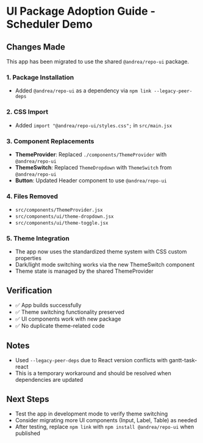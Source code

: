 # UI Package Adoption Guide - Scheduler Demo

## Changes Made

This app has been migrated to use the shared `@andrea/repo-ui` package.

### 1. Package Installation
- Added `@andrea/repo-ui` as a dependency via `npm link --legacy-peer-deps`

### 2. CSS Import
- Added `import "@andrea/repo-ui/styles.css";` in `src/main.jsx`

### 3. Component Replacements
- **ThemeProvider**: Replaced `./components/ThemeProvider` with `@andrea/repo-ui`
- **ThemeSwitch**: Replaced `ThemeDropdown` with `ThemeSwitch` from `@andrea/repo-ui`
- **Button**: Updated Header component to use `@andrea/repo-ui`

### 4. Files Removed
- `src/components/ThemeProvider.jsx`
- `src/components/ui/theme-dropdown.jsx`
- `src/components/ui/theme-toggle.jsx`

### 5. Theme Integration
- The app now uses the standardized theme system with CSS custom properties
- Dark/light mode switching works via the new ThemeSwitch component
- Theme state is managed by the shared ThemeProvider

## Verification
- ✅ App builds successfully
- ✅ Theme switching functionality preserved
- ✅ UI components work with new package
- ✅ No duplicate theme-related code

## Notes
- Used `--legacy-peer-deps` due to React version conflicts with gantt-task-react
- This is a temporary workaround and should be resolved when dependencies are updated

## Next Steps
- Test the app in development mode to verify theme switching
- Consider migrating more UI components (Input, Label, Table) as needed
- After testing, replace `npm link` with `npm install @andrea/repo-ui` when published
